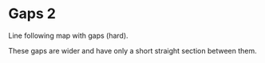 # Gaps 2

Line following map with gaps (hard).

These gaps are wider and have only a short straight section between them.
